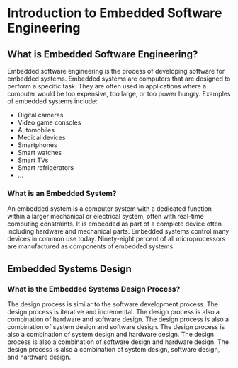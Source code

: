 # Introduction to Embedded Software Engineering

## What is Embedded Software Engineering?

Embedded software engineering is the process of developing software for embedded systems. Embedded systems are computers that are designed to perform a specific task. They are often used in applications where a computer would be too expensive, too large, or too power hungry. Examples of embedded systems include:

* Digital cameras
* Video game consoles
* Automobiles
* Medical devices
* Smartphones
* Smart watches
* Smart TVs
* Smart refrigerators
* ...

### What is an Embedded System?

An embedded system is a computer system with a dedicated function within a larger mechanical or electrical system, often with real-time computing constraints. It is embedded as part of a complete device often including hardware and mechanical parts. Embedded systems control many devices in common use today. Ninety-eight percent of all microprocessors are manufactured as components of embedded systems.


## Embedded Systems Design

### What is the Embedded Systems Design Process?

The design process is similar to the software development process. The design process is iterative and incremental. The design process is also a combination of hardware and software design. The design process is also a combination of system design and software design. The design process is also a combination of system design and hardware design. The design process is also a combination of software design and hardware design. The design process is also a combination of system design, software design, and hardware design.
